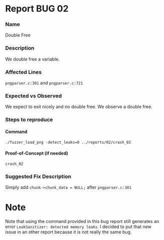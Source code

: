 # Report BUG 02

### Name
Double Free

### Description
We double free a variable.

### Affected Lines
`pngparser.c:301` and `pngparser.c:721`

### Expected vs Observed
We expect to exit nicely and no double free. We observe a double free.

### Steps to reproduce
#### Command
`./fuzzer_load_png -detect_leaks=0 ../reports/02/crash_02`

#### Proof-of-Concept (if needed)
`crash_02`

### Suggested Fix Description
Simply add `chunk->chunk_data = NULL;` after `pngparser.c:301`

# Note
Note that using the command provided in this bug report still generates an error `LeakSanitizer: detected memory leaks`. I decided to put that new issue in an other report because it is not really the same bug.
